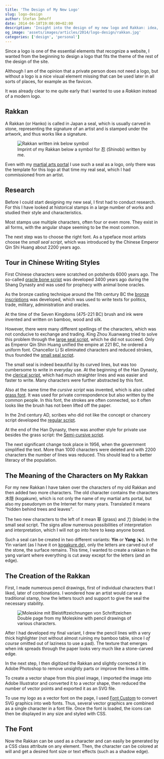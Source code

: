 ```yaml
---
title: 'The Design of My New Logo'
slug: logo-design
author: Stefan Imhoff
date: 2014-04-18T19:00:00+02:00
description: 'Insight into the design of my new logo and Rakkan: idea, research and a short digression on the Chinese script.'
og_image: 'assets/images/articles/2014/logo-design/rakkan.jpg'
categories: ['design', 'personal']
---
```


Since a logo is one of the essential elements that recognize a website, I wanted from the beginning to design a logo that fits the theme of the rest of the design of the site.

Although I am of the opinion that a private person does not need a logo, but without a logo is a nice visual element missing that can be used later in all sorts of places, for example as the favicon.

It was already clear to me quite early that I wanted to use a _Rakkan_ instead of a modern logo.

## Rakkan

A Rakkan (or Hanko) is called in Japan a seal, which is usually carved in stone, representing the signature of an artist and is stamped under the artwork, and thus works like a signature.

<figure class="image-figure">
  <img src="/assets/images/articles/2014/logo-design/rakkan.jpg" alt="Rakkan written ink below symbol">
  <figcaption>
  Imprint of my Rakkan below a symbol for 忍 (Shinobi) written by me.
  </figcaption>
</figure>

Even with my [martial arts portal](https://www.kogakure.de/) I use such a seal as a logo, only there was the template for this logo at that time my real seal, which I had commissioned from an artist.

## Research

Before I could start designing my new seal, I first had to conduct research. For this I have looked at historical stamps in a large number of works and studied their style and characteristics.

Most stamps use multiple characters, often four or even more. They exist in all forms, with the angular shape seeming to be the most common.

The next step was to choose the right font. As a typeface most artists choose the _small seal script_, which was introduced by the Chinese Emperor Qin Shi Huang about 2200 years ago.

## Tour in Chinese Writing Styles

First Chinese characters were scratched on potsherds 6000 years ago. The so-called [oracle bone script](https://en.wikipedia.org/wiki/Oracle_bone_script) was developed 3400 years ago during the Shang Dynasty and was used for prophecy with animal bone oracles.

As the bronze casting technique around the 11th century BC the [bronze inscriptions](https://en.wikipedia.org/wiki/Chinese_bronze_inscriptions) was developed, which was used to write texts for politics, trade, military, administration and oracles.

At the time of the Seven Kingdoms (475-221 BC) brush and ink were invented and written on bamboo, wood and silk.

However, there were many different spellings of the characters, which was not conducive to exchange and trading. King Zhou Xuanwang tried to solve this problem through the [large seal script](https://en.wikipedia.org/wiki/Large_seal_script), which he did not succeed. Only as Emperor Qin Shin Huang unified the empire at 221 BC, he ordered a uniform font. Chancellor Li Si eliminated characters and reduced strokes, thus founded the [small seal script](https://en.wikipedia.org/wiki/Small_seal_script).

The small seal is indeed beautiful by its curved lines, but was too cumbersome to write in everyday use. At the beginning of the Han Dynasty, the [clerical script](https://en.wikipedia.org/wiki/Clerical_script), which had much straighter lines and was easier and faster to write. Many characters were further abstracted by this font.

Also at the same time the _cursive script_ was invented, which is also called [grass font]. It was used for private correspondence but also written by the common people. In this font, the strokes are often connected, so it often looks like the brush has not been lifted off the paper.

[grass font]: https://en.wikipedia.org/wiki/Cursive_script_(East_Asia)

In the 2nd century AD, scribes who did not like the concept or chancery script developed the [regular script](https://en.wikipedia.org/wiki/Regular_script).

At the end of the Han Dynasty, there was another style for private use besides the grass script: the [Semi-cursive script](https://en.wikipedia.org/wiki/Semi-cursive_script).

The next significant change took place in 1956, when the government simplified the text. More than 1000 characters were deleted and with 2200 characters the number of lines was reduced. This should lead to a better literacy of the population.

## The Meaning of the Characters on My Rakkan

For my new Rakkan I have taken over the characters of my old Rakkan and then added two more characters. The old character contains the characters 木隠 (kogakure), which is not only the name of my martial arts portal, but also my pseudonym on the Internet for many years. Translated it means <q>hidden behind trees and leaves</q>.

The two new characters to the left of it mean 草 (grass) and 刀 (blade) in the small seal script. The signs allow numerous possibilities of interpretation and interpretation, which I will not go into here to keep anyone bored.

Such a seal can be created in two different variants: **Yin** or **Yang** (☯). In the Yin variant (as I have it on [kogakure.de](https://www.kogakure.de/)), only the letters are carved out of the stone, the surface remains. This time, I wanted to create a rakkan in the yang variant where everything is cut away except for the letters (and an edge).

## The Creation of the Rakkan

First, I made numerous pencil drawings, first of individual characters that I liked, later of combinations. I wondered how an artist would carve a traditional stamp, how the letters touch and support to give the seal the necessary stability.

<figure class="image-figure">
  <img src="/assets/images/articles/2014/logo-design/moleskine-pencil-drawings.jpg" alt="Moleskine mit Bleistiftzeichnungen von Schriftzeichen">
  <figcaption>
  Double page from my Moleskine with pencil drawings of various characters.
  </figcaption>
</figure>

After I had developed my final variant, I drew the pencil lines with a very thick highlighter (not without almost ruining my bamboo table, since I _of course_ omitted out of laziness to use a pad). The texture that emerges when ink spreads through the paper looks very much like a stone-carved edge.

In the next step, I then digitized the Rakkan and slightly corrected it in Adobe Photoshop to remove unsightly parts or improve the lines a little.

To create a vector shape from this pixel image, I imported the image into Adobe Illustrator and converted it to a vector shape, then reduced the number of vector points and exported it as an SVG file.

To use my logo as a vector font on the page, I used [Font Custom](http://fontcustom.com/) to convert SVG graphics into web fonts. Thus, several vector graphics are combined as a single character in a font file. Once the font is loaded, the icons can then be displayed in any size and styled with CSS.

## The Font

Now the Rakkan can be used as a character and can easily be generated by a CSS class attribute on any element. Then, the character can be colored at will and get a desired font size or text effects (such as a shadow edge).
